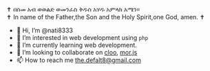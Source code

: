 ✝️ በስመ አብ ወወልድ ወመንፈስ ቅዱስ አሃዱ አምላክ አሜን።  
✝️ In name of the Father,the Son and the Holy Spirit,one God, amen.
✝️ 

- 👋 Hi, I’m @nati8333
- 👀 I’m interested in web development using `php`
- 🌱 I’m currently learning web development.
- 💞️ I’m looking to collaborate on [cloo](https://github.com/defalt8/cloo), [mor.js](https://github.com/defalt8/mor.js)
- 📫 How to reach me [the.defalt8@gmail.com](the.defalt8@gmail.com)
